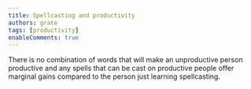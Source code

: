 ```yaml
---
title: Spellcasting and productivity
authors: grate
tags: [productivity]
enableComments: true
---
```


There is no combination of words that will make an unproductive person productive and any spells that can be cast on productive people offer marginal gains compared to the person just learning spellcasting.

 <!-- truncate -->
